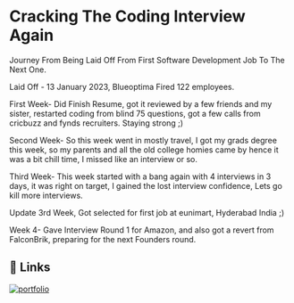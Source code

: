 # Cracking The Coding Interview Again
Journey From Being Laid Off From First Software Development Job To The Next One.

Laid Off - 13 January 2023, Blueoptima Fired 122 employees.

First Week- Did Finish Resume, got it reviewed by a few friends and my sister, restarted coding from blind 75 questions, got a few calls from cricbuzz and fynds recruiters. Staying strong ;)

Second Week- So this week went in mostly travel, I got my grads degree this week, so my parents and all the old college homies came by hence it was a bit chill time, I missed like an interview or so.

Third Week- This week started with a bang again with 4 interviews in 3 days, it was right on target, I gained the lost interview confidence, Lets go kill more interviews.

Update 3rd Week, Got selected for first job at eunimart, Hyderabad India ;)

Week 4- Gave Interview Round 1 for Amazon, and also got a revert from FalconBrik, preparing for the next Founders round.

## 🔗 Links
[![portfolio](https://user-images.githubusercontent.com/12949683/67964228-e01fe480-fc3a-11e9-86cf-8c291bda13a3.png)](https://cerulean-jar-92b.notion.site/Job-Applications-c6cc88b1a07e43b59db1a043220cdaf0)
